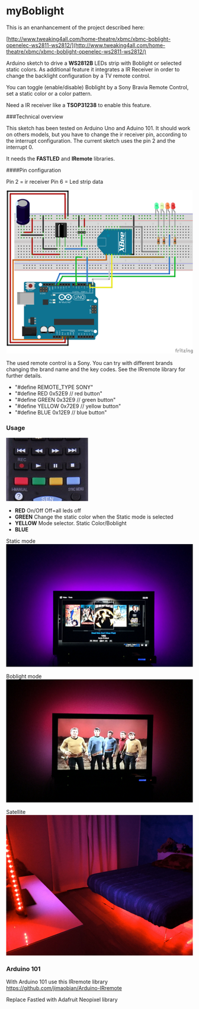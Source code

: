 # myBoblight

This is an enanhancement of the project described here:

[http://www.tweaking4all.com/home-theatre/xbmc/xbmc-boblight-openelec-ws2811-ws2812/](http://www.tweaking4all.com/home-theatre/xbmc/xbmc-boblight-openelec-ws2811-ws2812/)

Arduino sketch to drive a **WS2812B** LEDs strip with Boblight or selected static colors.
As additional feature it integrates a IR Receiver in order to change the backlight configuration by a TV remote control. 

You can toggle (enable/disable) Boblight by a Sony Bravia Remote Control, set a static color or a color pattern.

Need a IR receiver like a **TSOP31238** to enable this feature.

###Technical overview

This sketch has been tested on Arduino Uno and Aduino 101. 
It should work on others models, but you have to change the ir receiver pin, according to the interrupt configuration.
The current sketch uses the pin 2 and the interrupt 0.

It needs the **FASTLED** and **IRemote** libraries.

####Pin configuration

Pin 2 = ir receiver
Pin 6 = Led strip data

![](https://raw.githubusercontent.com/theflorianmaas/myBoblight/master/images/myBoblight_bb.png)

The used remote control is a Sony. You can try with different brands changing the brand name and the key codes. See the IRremote library for further details.

- "#define REMOTE_TYPE	SONY"
- "#define RED     		0x52E9 // red button"
- "#define GREEN   		0x32E9 // green button"
- "#define YELLOW  		0x72E9 // yellow button"
- "#define BLUE    		0x12E9 // blue button"


### Usage

![](https://github.com/theflorianmaas/myBoblight/blob/master/images/remotecontrol.png?raw=true)

- **RED** 		On/Off  Off=all leds off
- **GREEN**		Change the static color when the Static mode is selected
- **YELLOW**	Mode selector. Static Color/Boblight
- **BLUE**		


Static mode
![](https://github.com/theflorianmaas/myBoblight/blob/master/images/static.png?raw=true)

Boblight mode
![](https://github.com/theflorianmaas/myBoblight/blob/master/images/boblight.png?raw=true)

Satellite
![](https://github.com/theflorianmaas/myBoblight/blob/master/images/bedroom.jpg?raw=true)

### Arduino 101
With Arduino 101 use this IRremote library https://github.com/jimaobian/Arduino-IRremote

Replace Fastled with Adafruit Neopixel library


